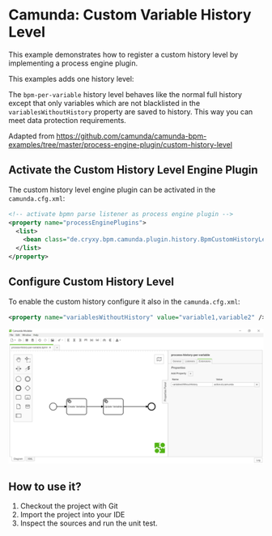 # Camunda: Custom Variable History Level

This example demonstrates how to register a custom history level by implementing a process engine plugin.

This examples adds one history level:

The `bpm-per-variable` history level behaves like the normal full history except that only variables which are not blacklisted in the `variablesWithoutHistory` property are saved to history. This way you can meet data protection requirements.

Adapted from https://github.com/camunda/camunda-bpm-examples/tree/master/process-engine-plugin/custom-history-level


## Activate the Custom History Level Engine Plugin

The custom history level engine plugin can be activated in the `camunda.cfg.xml`:

``` xml
<!-- activate bpmn parse listener as process engine plugin -->
<property name="processEnginePlugins">
  <list>
    <bean class="de.cryxy.bpm.camunda.plugin.history.BpmCustomHistoryLevelProcessEnginePlugin" />
  </list>
</property>
```

## Configure Custom History Level

To enable the custom history configure it also in the `camunda.cfg.xml`:

```xml
<property name="variablesWithoutHistory" value="variable1,variable2" />
```

![Configure Custom History Level per variable and process](process-history-per-variable.png)


## How to use it?

1. Checkout the project with Git
2. Import the project into your IDE
3. Inspect the sources and run the unit test.
